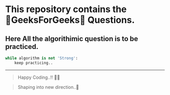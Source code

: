 # This repository contains the &#x1F539;**GeeksForGeeks**&#x1F539; Questions.

## Here All the algorithimic question is to be practiced.


```python
while algorithm is not 'Strong':
    keep practicing..

```
---
>Happy Coding..!! &#x1F49B;&#x1F499;

>Shaping into new direction..&#129409;

